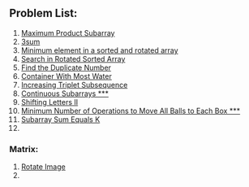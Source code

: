 ## Problem List:

1. [Maximum Product Subarray](https://leetcode.com/problems/maximum-product-subarray/description/)
2. [3sum](https://leetcode.com/problems/3sum/description/)
3. [Minimum element in a sorted and rotated array](https://www.geeksforgeeks.org/problems/minimum-element-in-a-sorted-and-rotated-array3611/1?itm_source=geeksforgeeks&itm_medium=article&itm_campaign=bottom_sticky_on_article)
4. [Search in Rotated Sorted Array](https://leetcode.com/problems/search-in-rotated-sorted-array/description/)
5. [Find the Duplicate Number](https://leetcode.com/problems/find-the-duplicate-number/description/)
6. [Container With Most Water](https://leetcode.com/problems/container-with-most-water/description/)
7. [Increasing Triplet Subsequence](https://leetcode.com/problems/increasing-triplet-subsequence?envType=study-plan-v2&envId=leetcode-75)
8. [Continuous Subarrays ***](https://leetcode.com/problems/continuous-subarrays/description/)
9. [Shifting Letters II](https://leetcode.com/problems/shifting-letters-ii/description/)
10. [Minimum Number of Operations to Move All Balls to Each Box  ***](https://leetcode.com/problems/minimum-number-of-operations-to-move-all-balls-to-each-box/)
11. [Subarray Sum Equals K](https://leetcode.com/problems/subarray-sum-equals-k/description/)
12. 

### Matrix:
1. [Rotate Image](https://leetcode.com/problems/rotate-image/description/)
2. 
